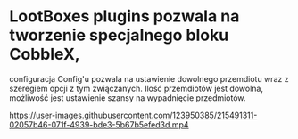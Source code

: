 # LootBoxes plugins pozwala na tworzenie specjalnego bloku CobbleX, 
configuracja Config'u pozwala na ustawienie dowolnego przemdiotu wraz z szeregiem opcji z tym zwiączanych.
Ilość przemdiotów jest dowolna, możliwość jest ustawienie szansy na wypadnięcie przedmiotów.


https://user-images.githubusercontent.com/123950385/215491311-02057b46-071f-4939-bde3-5b67b5efed3d.mp4

